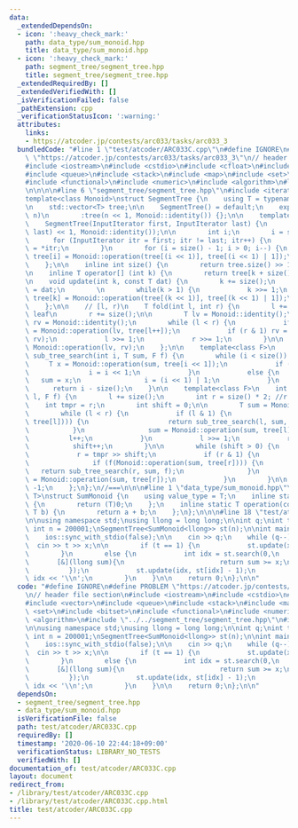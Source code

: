 ```yaml
---
data:
  _extendedDependsOn:
  - icon: ':heavy_check_mark:'
    path: data_type/sum_monoid.hpp
    title: data_type/sum_monoid.hpp
  - icon: ':heavy_check_mark:'
    path: segment_tree/segment_tree.hpp
    title: segment_tree/segment_tree.hpp
  _extendedRequiredBy: []
  _extendedVerifiedWith: []
  _isVerificationFailed: false
  _pathExtension: cpp
  _verificationStatusIcon: ':warning:'
  attributes:
    links:
    - https://atcoder.jp/contests/arc033/tasks/arc033_3
  bundledCode: "#line 1 \"test/atcoder/ARC033C.cpp\"\n#define IGNORE\n#define PROBLEM\
    \ \"https://atcoder.jp/contests/arc033/tasks/arc033_3\"\n// header file section\n\
    #include <iostream>\n#include <cstdio>\n#include <cfloat>\n#include <vector>\n\
    #include <queue>\n#include <stack>\n#include <map>\n#include <set>\n#include <bitset>\n\
    #include <functional>\n#include <numeric>\n#include <algorithm>\n#line 1 \"segment_tree/segment_tree.hpp\"\
    \n\n\n\n#line 6 \"segment_tree/segment_tree.hpp\"\n#include <iterator>\n\n//===\n\
    template<class Monoid>\nstruct SegmentTree {\n    using T = typename Monoid::value_type;\n\
    \n    std::vector<T> tree;\n\n    SegmentTree() = default;\n    explicit SegmentTree(int\
    \ n)\n        :tree(n << 1, Monoid::identity()) {};\n\n    template<class InputIterator>\n\
    \    SegmentTree(InputIterator first, InputIterator last) {\n        tree.assign(distance(first,\
    \ last) << 1, Monoid::identity());\n\n        int i;\n        i = size();\n  \
    \      for (InputIterator itr = first; itr != last; itr++) {\n            tree[i++]\
    \ = *itr;\n        }\n        for (i = size() - 1; i > 0; i--) {\n           \
    \ tree[i] = Monoid::operation(tree[(i << 1)], tree[(i << 1) | 1]);\n        }\n\
    \    };\n\n    inline int size() {\n        return tree.size() >> 1;\n    };\n\
    \n    inline T operator[] (int k) {\n        return tree[k + size()];\n    };\n\
    \n    void update(int k, const T dat) {\n        k += size();\n        tree[k]\
    \ = dat;\n        \n        while(k > 1) {\n            k >>= 1;\n           \
    \ tree[k] = Monoid::operation(tree[(k << 1)], tree[(k << 1) | 1]);\n        }\n\
    \    };\n\n    // [l, r)\n    T fold(int l, int r) {\n        l += size(); //points\
    \ leaf\n        r += size();\n\n        T lv = Monoid::identity();\n        T\
    \ rv = Monoid::identity();\n        while (l < r) {\n            if (l & 1) lv\
    \ = Monoid::operation(lv, tree[l++]);\n            if (r & 1) rv = Monoid::operation(tree[--r],\
    \ rv);\n            l >>= 1;\n            r >>= 1;\n        }\n\n        return\
    \ Monoid::operation(lv, rv);\n    };\n\n    template<class F>\n    inline int\
    \ sub_tree_search(int i, T sum, F f) {\n        while (i < size()) {\n       \
    \     T x = Monoid::operation(sum, tree[i << 1]);\n            if (f(x)) {\n \
    \               i = i << 1;\n            }\n            else {\n             \
    \   sum = x;\n                i = (i << 1) | 1;\n            }\n        }\n  \
    \      return i - size();\n    }\n\n    template<class F>\n    int search(int\
    \ l, F f) {\n        l += size();\n        int r = size() * 2; //r = n;\n    \
    \    int tmpr = r;\n        int shift = 0;\n\n        T sum = Monoid::identity();\n\
    \        while (l < r) {\n            if (l & 1) {\n                if (f(Monoid::operation(sum,\
    \ tree[l]))) {\n                    return sub_tree_search(l, sum, f);\n     \
    \           }\n                sum = Monoid::operation(sum, tree[l]);\n      \
    \          l++;\n            }\n            l >>= 1;\n            r >>= 1;\n \
    \           shift++;\n        }\n\n        while (shift > 0) {\n            shift--;\n\
    \            r = tmpr >> shift;\n            if (r & 1) {\n                r--;\n\
    \                if (f(Monoid::operation(sum, tree[r]))) {\n                 \
    \   return sub_tree_search(r, sum, f);\n                }\n                sum\
    \ = Monoid::operation(sum, tree[r]);\n            }\n        }\n\n        return\
    \ -1;\n    };\n};\n//===\n\n\n#line 1 \"data_type/sum_monoid.hpp\"\n\n\n\ntemplate<class\
    \ T>\nstruct SumMonoid {\n    using value_type = T;\n    inline static T identity()\
    \ {\n        return (T)0;\n    };\n    inline static T operation(const T a, const\
    \ T b) {\n        return a + b;\n    };\n};\n\n\n#line 18 \"test/atcoder/ARC033C.cpp\"\
    \n\nusing namespace std;\nusing llong = long long;\n\nint q;\nint t, x;\nconst\
    \ int n = 200001;\nSegmentTree<SumMonoid<llong>> st(n);\n\nint main() {\n    cin.tie(nullptr);\n\
    \    ios::sync_with_stdio(false);\n\n    cin >> q;\n    while (q--) {\n      \
    \  cin >> t >> x;\n\n        if (t == 1) {\n            st.update(x, st[x] + 1);\n\
    \        }\n        else {\n            int idx = st.search(0,\n             \
    \       [&](llong sum){\n                        return sum >= x;\n          \
    \          });\n            st.update(idx, st[idx] - 1);\n            cout <<\
    \ idx << '\\n';\n        }\n    }\n\n    return 0;\n};\n\n"
  code: "#define IGNORE\n#define PROBLEM \"https://atcoder.jp/contests/arc033/tasks/arc033_3\"\
    \n// header file section\n#include <iostream>\n#include <cstdio>\n#include <cfloat>\n\
    #include <vector>\n#include <queue>\n#include <stack>\n#include <map>\n#include\
    \ <set>\n#include <bitset>\n#include <functional>\n#include <numeric>\n#include\
    \ <algorithm>\n#include \"../../segment_tree/segment_tree.hpp\"\n#include \"../../data_type/sum_monoid.hpp\"\
    \n\nusing namespace std;\nusing llong = long long;\n\nint q;\nint t, x;\nconst\
    \ int n = 200001;\nSegmentTree<SumMonoid<llong>> st(n);\n\nint main() {\n    cin.tie(nullptr);\n\
    \    ios::sync_with_stdio(false);\n\n    cin >> q;\n    while (q--) {\n      \
    \  cin >> t >> x;\n\n        if (t == 1) {\n            st.update(x, st[x] + 1);\n\
    \        }\n        else {\n            int idx = st.search(0,\n             \
    \       [&](llong sum){\n                        return sum >= x;\n          \
    \          });\n            st.update(idx, st[idx] - 1);\n            cout <<\
    \ idx << '\\n';\n        }\n    }\n\n    return 0;\n};\n\n"
  dependsOn:
  - segment_tree/segment_tree.hpp
  - data_type/sum_monoid.hpp
  isVerificationFile: false
  path: test/atcoder/ARC033C.cpp
  requiredBy: []
  timestamp: '2020-06-10 22:44:18+09:00'
  verificationStatus: LIBRARY_NO_TESTS
  verifiedWith: []
documentation_of: test/atcoder/ARC033C.cpp
layout: document
redirect_from:
- /library/test/atcoder/ARC033C.cpp
- /library/test/atcoder/ARC033C.cpp.html
title: test/atcoder/ARC033C.cpp
---
```

